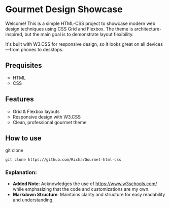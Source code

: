# Gourmet Design Showcase

Welcome! This is a simple HTML-CSS project to showcase modern web design techniques using CSS Grid and Flexbox. The theme is architecture-inspired, but the main goal is to demonstrate layout flexibility.

It's built with W3.CSS for responsive design, so it looks great on all devices—from phones to desktops.

## Prequisites
<ul>
   <li style="list-style-type: circle;">HTML</li>
  <li style="list-style-type: circle;">CSS</li>
</ul>

## Features
<ul>
  <li style="list-style-type: circle;">Grid & Flexbox layouts</li>
  <li style="list-style-type: circle;">Responsive design with W3.CSS</li>
  <li style="list-style-type: circle;">Clean, professional gourmet theme</li>
</ul>

## How to use
git clone <repo-url>
 <pre><code class="language-bash">git clone https://github.com/Richa/Gourmet-html-css</code></pre>

 ### Explanation:
- **Added Note**: Acknowledges the use of https://www.w3schools.com/ while emphasizing that the code and customizations are my own.
- **Markdown Structure**: Maintains clarity and structure for easy readability and understanding.

